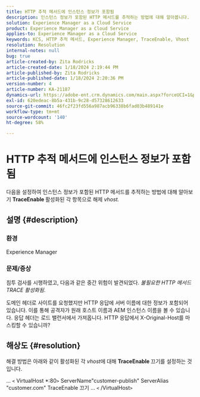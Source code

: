 ```yaml
---
title: HTTP 추적 메서드에 인스턴스 정보가 포함됨
description: 인스턴스 정보가 포함된 HTTP 메서드를 추적하는 방법에 대해 알아봅니다.
solution: Experience Manager as a Cloud Service
product: Experience Manager as a Cloud Service
applies-to: Experience Manager as a Cloud Service
keywords: KCS, HTTP 추적 메서드, Experience Manager, TraceEnable, Vhost
resolution: Resolution
internal-notes: null
bug: true
article-created-by: Zita Rodricks
article-created-date: 1/18/2024 2:19:44 PM
article-published-by: Zita Rodricks
article-published-date: 1/18/2024 2:20:36 PM
version-number: 4
article-number: KA-21187
dynamics-url: https://adobe-ent.crm.dynamics.com/main.aspx?forceUCI=1&pagetype=entityrecord&etn=knowledgearticle&id=41a8f49e-0cb6-ee11-a569-6045bd0065f9
exl-id: 620edeac-8b5a-431b-9c28-d57328612633
source-git-commit: 46fc2f23fd556a987acb96338b6fad03b489141e
workflow-type: tm+mt
source-wordcount: '140'
ht-degree: 58%

---
```


# HTTP 추적 메서드에 인스턴스 정보가 포함됨


다음을 설정하여 인스턴스 정보가 포함된 HTTP 메서드를 추적하는 방법에 대해 알아보기 <b>TraceEnable </b>활성화된 각 항목으로 해제 *vhost.*

## 설명 {#description}


### <b>환경</b>

Experience Manager



### <b>문제/증상</b>

침투 검사를 시행하였고, 다음과 같은 중간 위험이 발견되었다. *불필요한 HTTP 메서드 TRACE 활성화됨*.

도메인 헤더로 사이트를 요청했지만 HTTP 응답에 서버 이름에 대한 정보가 포함되어 있습니다. 이를 통해 공격자가 원래 호스트 이름과 AEM 인스턴스 이름을 볼 수 있습니다. 응답 헤더는 로드 밸런서에서 가져옵니다. HTTP 응답에서 X-Original-Host를 마스킹할 수 있습니까?


## 해상도 {#resolution}


해결 방법은 아래와 같이 활성화된 각 *vhost*&#x200B;에 대해 <b>TraceEnable </b>끄기를 설정하는 것입니다.

...
`<` VirtualHost \*:80`>`
ServerName&quot;customer-publish&quot; ServerAlias &quot;customer.com&quot; TraceEnable 끄기 ...
`<` /VirtualHost`>`
